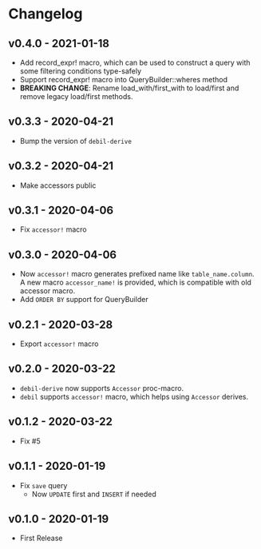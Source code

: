 # Changelog

## v0.4.0 - 2021-01-18

* Add record_expr! macro, which can be used to construct a query with some filtering conditions type-safely
* Support record_expr! macro into QueryBuilder::wheres method
* **BREAKING CHANGE**: Rename load_with/first_with to load/first and remove legacy load/first methods.

## v0.3.3 - 2020-04-21

* Bump the version of `debil-derive`

## v0.3.2 - 2020-04-21

* Make accessors public

## v0.3.1 - 2020-04-06

* Fix `accessor!` macro

## v0.3.0 - 2020-04-06

* Now `accessor!` macro generates prefixed name like `table_name.column`. A new macro `accessor_name!` is provided, which is compatible with old accessor macro.
* Add `ORDER BY` support for QueryBuilder

## v0.2.1 - 2020-03-28

* Export `accessor!` macro

## v0.2.0 - 2020-03-22

* `debil-derive` now supports `Accessor` proc-macro.
* `debil` supports `accessor!` macro, which helps using `Accessor` derives.

## v0.1.2 - 2020-03-22

* Fix #5

## v0.1.1 - 2020-01-19

* Fix `save` query
  * Now `UPDATE` first and `INSERT` if needed

## v0.1.0 - 2020-01-19

* First Release

